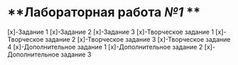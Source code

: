# **Лабораторная работа *№1* **
[x]-Задание 1
[x]-Задание 2
[x]-Задание 3
[x]-Творческое задание 1
[x]-Творческое задание 2
[x]-Творческое задание 3
[x]-Творческое задание 4
[x]-Дополнительное задание 1
[x]-Дополнительное задание 2
[x]-Дополнительное задание 3

